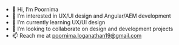 - 👋 Hi, I’m Poornima
- 👀 I’m interested in UX/UI design and Angular/AEM development
- 🌱 I’m currently learning UX/UI design
- 💞️ I’m looking to collaborate on design and development projects
- 📫 Reach me at poornima.loganathan19@gmail.com

<!---
PoornimaLoganathan19/PoornimaLoganathan19 is a ✨ special ✨ repository because its `README.md` (this file) appears on your GitHub profile.
You can click the Preview link to take a look at your changes.
--->
